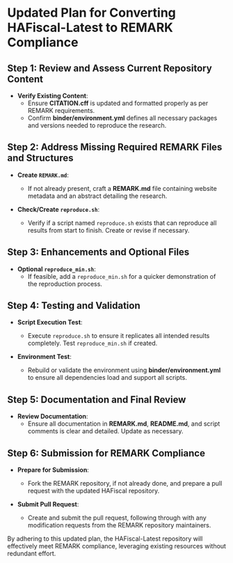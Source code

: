 # Updated Plan for Converting HAFiscal-Latest to REMARK Compliance

## Step 1: Review and Assess Current Repository Content
- **Verify Existing Content**:
  - Ensure **CITATION.cff** is updated and formatted properly as per REMARK requirements.
  - Confirm **binder/environment.yml** defines all necessary packages and versions needed to reproduce the research.

## Step 2: Address Missing Required REMARK Files and Structures
- **Create `REMARK.md`**:
  - If not already present, craft a **REMARK.md** file containing website metadata and an abstract detailing the research.

- **Check/Create `reproduce.sh`**:
  - Verify if a script named `reproduce.sh` exists that can reproduce all results from start to finish. Create or revise if necessary.

## Step 3: Enhancements and Optional Files
- **Optional `reproduce_min.sh`**:
  - If feasible, add a `reproduce_min.sh` for a quicker demonstration of the reproduction process.

## Step 4: Testing and Validation
- **Script Execution Test**:
  - Execute `reproduce.sh` to ensure it replicates all intended results completely. Test `reproduce_min.sh` if created.

- **Environment Test**:
  - Rebuild or validate the environment using **binder/environment.yml** to ensure all dependencies load and support all scripts.

## Step 5: Documentation and Final Review
- **Review Documentation**:
  - Ensure all documentation in **REMARK.md**, **README.md**, and script comments is clear and detailed. Update as necessary.

## Step 6: Submission for REMARK Compliance
- **Prepare for Submission**:
  - Fork the REMARK repository, if not already done, and prepare a pull request with the updated HAFiscal repository.

- **Submit Pull Request**:
  - Create and submit the pull request, following through with any modification requests from the REMARK repository maintainers.

By adhering to this updated plan, the HAFiscal-Latest repository will effectively meet REMARK compliance, leveraging existing resources without redundant effort.
